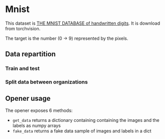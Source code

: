 # Mnist

This dataset is [THE MNIST DATABASE of handwritten digits](http://yann.lecun.com/exdb/mnist/). It is download from torchvision.

The target is the number (0 -> 9) represented by the pixels.

## Data repartition

### Train and test

### Split data between organizations

## Opener usage

The opener exposes 6 methods:

- `get_data` returns a dictionary containing containing the images and the labels as numpy arrays
- `fake_data` returns a fake data sample of images and labels in a dict
